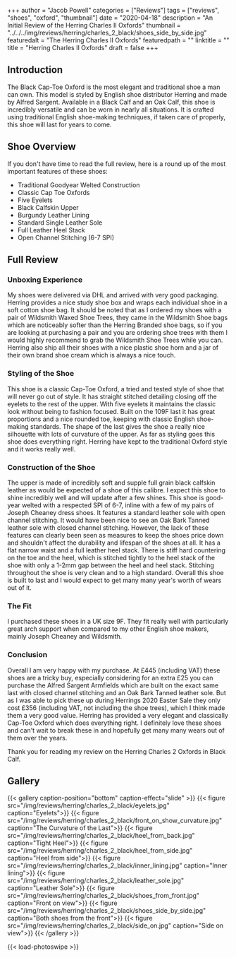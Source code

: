 +++
author = "Jacob Powell"
categories = ["Reviews"]
tags = ["reviews", "shoes", "oxford", "thumbnail"]
date = "2020-04-18"
description = "An Initial Review of the Herring Charles II Oxfords"
thumbnail = "../../../img/reviews/herring/charles_2_black/shoes_side_by_side.jpg"
featuredalt = "The Herring Charles II Oxfords"
featuredpath = ""
linktitle = ""
title = "Herring Charles II Oxfords"
draft = false
+++

## Introduction

The Black Cap-Toe Oxford is the most elegant and traditional shoe a man can own.
This model is styled by English shoe distributor Herring and made by Alfred Sargent.
Available in a Black Calf and an Oak Calf, this shoe is incredibly versatile and can be worn in nearly all situations.
It is crafted using traditional English shoe-making techniques, if taken care of properly, this shoe will last for years to come.

## Shoe Overview

If you don't have time to read the full review, here is a round up of the most important features of these shoes:

* Traditional Goodyear Welted Construction
* Classic Cap Toe Oxfords
* Five Eyelets
* Black Calfskin Upper
* Burgundy Leather Lining
* Standard Single Leather Sole
* Full Leather Heel Stack
* Open Channel Stitching (6-7 SPI)

## Full Review

### Unboxing Experience

My shoes were delivered via DHL and arrived with very good packaging. Herring provides a nice study shoe box and wraps each individual shoe in a soft cotton shoe bag.
It should be noted that as I ordered my shoes with a pair of Wildsmith Waxed Shoe Trees, they came in the Wildsmith Shoe bags which are noticeably softer than the Herring Branded shoe bags, so if you are looking at purchasing a pair and you are ordering shoe trees with them I would highly recommend to grab the Wildsmith Shoe Trees while you can.
Herring also ship all their shoes with a nice plastic shoe horn and a jar of their own brand shoe cream which is always a nice touch.

### Styling of the Shoe

This shoe is a classic Cap-Toe Oxford, a tried and tested style of shoe that will never go out of style.
It has straight stitched detailing closing off the eyelets to the rest of the upper.
With five eyelets it maintains the classic look without being to fashion focused.
Built on the 109F last it has great proportions and a nice rounded toe, keeping with classic English shoe-making standards.
The shape of the last gives the shoe a really nice silhouette with lots of curvature of the upper.
As far as styling goes this shoe does everything right.
Herring have kept to the traditional Oxford style and it works really well.

### Construction of the Shoe

The upper is made of incredibly soft and supple full grain black calfskin leather as would be expected of a shoe of this calibre.
I expect this shoe to shine incredibly well and will update after a few shines.
This shoe is good-year welted with a respected SPI of 6-7, inline with a few of my pairs of Joseph Cheaney dress shoes.
It features a standard leather sole with open channel stitching.
It would have been nice to see an Oak Bark Tanned leather sole with closed channel stitching. However, the lack of these features can clearly been seen as measures to keep the shoes price down and shouldn't affect the durability and lifespan of the shoes at all.
It has a flat narrow waist and a full leather heel stack. There is stiff hard countering on the toe and the heel, which is stitched tightly to the heel stack of the shoe with only a 1-2mm gap between the heel and heel stack.
Stitching throughout the shoe is very clean and to a high standard. Overall this shoe is built to last and I would expect to get many many year's worth of wears out of it.

### The Fit

I purchased these shoes in a UK size 9F. They fit really well with particularly great arch support when compared to my other English shoe makers, mainly Joseph Cheaney and Wildsmith.

### Conclusion

Overall I am very happy with my purchase. At £445 (including VAT) these shoes are a tricky buy, especially considering for an extra £25 you can purchase the Alfred Sargent Armfields which are built on the exact same last with closed channel stitching and an Oak Bark Tanned leather sole.
But as I was able to pick these up during Herrings 2020 Easter Sale they only cost £356 (including VAT, not including the shoe trees), which I think made them a very good value.
Herring has provided a very elegant and classically Cap-Toe Oxford which does everything right.
I definitely love these shoes and can't wait to break these in and hopefully get many many wears out of them over the years.

Thank you for reading my review on the Herring Charles 2 Oxfords in Black Calf.

## Gallery

{{< gallery caption-position="bottom" caption-effect="slide" >}}
  {{< figure src="/img/reviews/herring/charles_2_black/eyelets.jpg" caption="Eyelets">}}
  {{< figure src="/img/reviews/herring/charles_2_black/front_on_show_curvature.jpg" caption="The Curvature of the Last">}}
  {{< figure src="/img/reviews/herring/charles_2_black/heel_from_back.jpg" caption="Tight Heel">}}
  {{< figure src="/img/reviews/herring/charles_2_black/heel_from_side.jpg" caption="Heel from side">}}
  {{< figure src="/img/reviews/herring/charles_2_black/inner_lining.jpg" caption="Inner lining">}}
  {{< figure src="/img/reviews/herring/charles_2_black/leather_sole.jpg" caption="Leather Sole">}}
  {{< figure src="/img/reviews/herring/charles_2_black/shoes_from_front.jpg" caption="Front on view">}}
  {{< figure src="/img/reviews/herring/charles_2_black/shoes_side_by_side.jpg" caption="Both shoes from the front">}}
  {{< figure src="/img/reviews/herring/charles_2_black/side_on.jpg" caption="Side on view">}}
{{< /gallery >}}

{{< load-photoswipe >}}
